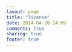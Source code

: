 ```yaml
---
layout: page
title: "license"
date: 2014-04-20 14:09
comments: true
sharing: true
footer: true
---
```

